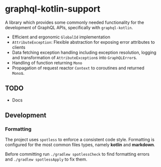 # graphql-kotlin-support

A library which provides some commonly needed functionality for the development of GraphQL APIs, specifically with
`graphql-kotlin`.

- Efficient and ergonomic `GlobalId` implementation
- `AttributeException`: Flexible abstraction for exposing error attributes to clients
- Data fetching exception handling including exception resolution, logging and transformation of
  `AttributeException`s into `GraphQLError`s.
- Handling of function returning `Mono`
- Propagation of request reactor `Context` to coroutines and returned `Mono`s.

## TODO

- Docs

## Development

### Formatting

The project uses `spotless` to enforce a consistent code style. Formatting is configured for the most common files
types, namely **kotlin** and **markdown**.

Before committing run `./gradlew spotlessCheck` to find formatting errors and `./gradlew spotlessApply` to fix them.
